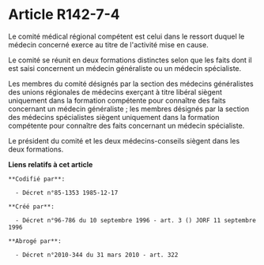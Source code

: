 # Article R142-7-4

Le comité médical régional compétent est celui dans le ressort duquel le médecin concerné exerce au titre de l'activité mise
en cause.

Le comité se réunit en deux formations distinctes selon que les faits dont il est saisi concernent un médecin généraliste ou
un médecin spécialiste.

Les membres du comité désignés par la section des médecins généralistes des unions régionales de médecins exerçant à titre
libéral siègent uniquement dans la formation compétente pour connaître des faits concernant un médecin généraliste ; les
membres désignés par la section des médecins spécialistes siègent uniquement dans la formation compétente pour connaître des
faits concernant un médecin spécialiste.

Le président du comité et les deux médecins-conseils siègent dans les deux formations.

**Liens relatifs à cet article**

	**Codifié par**:

	  - Décret n°85-1353 1985-12-17

	**Créé par**:

	  - Décret n°96-786 du 10 septembre 1996 - art. 3 () JORF 11 septembre 1996

	**Abrogé par**:

	  - Décret n°2010-344 du 31 mars 2010 - art. 322
